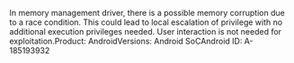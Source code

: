In memory management driver, there is a possible memory corruption due to a race condition. This could lead to local escalation of privilege with no additional execution privileges needed. User interaction is not needed for exploitation.Product: AndroidVersions: Android SoCAndroid ID: A-185193932